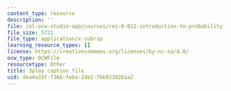 ```yaml
---
content_type: resource
description: ''
file: /ol-ocw-studio-app/courses/res-6-012-introduction-to-probability-spring-2018/dea4a33ff366feba2de27bb92182b1a2_mImHCY0A3a0.srt
file_size: 5721
file_type: application/x-subrip
learning_resource_types: []
license: https://creativecommons.org/licenses/by-nc-sa/4.0/
ocw_type: OCWFile
resourcetype: Other
title: 3play caption file
uid: dea4a33f-f366-feba-2de2-7bb92182b1a2
---
```


